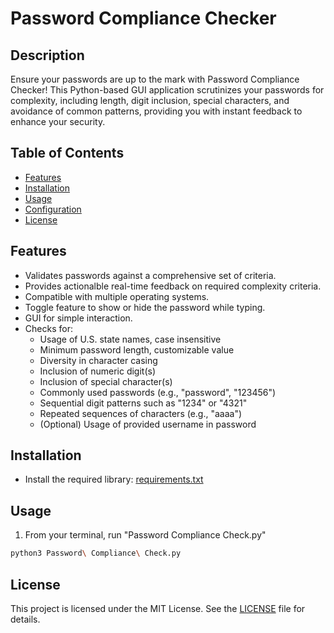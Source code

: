 # Password Compliance Checker

## Description
Ensure your passwords are up to the mark with Password Compliance Checker! This Python-based GUI application scrutinizes your passwords for complexity, including length, digit inclusion, special characters, and avoidance of common patterns, providing you with instant feedback to enhance your security.

## Table of Contents
- [Features](#features)
- [Installation](#installation)
- [Usage](#usage)
- [Configuration](#configuration)
- [License](#license)

## Features
- Validates passwords against a comprehensive set of criteria.
- Provides actionalble real-time feedback on required complexity criteria.
- Compatible with multiple operating systems.
- Toggle feature to show or hide the password while typing.
- GUI for simple interaction.
- Checks for:
    - Usage of U.S. state names, case insensitive
    - Minimum password length, customizable value
    - Diversity in character casing
    - Inclusion of numeric digit(s)
    - Inclusion of special character(s)
    - Commonly used passwords (e.g., "password", "123456")
    - Sequential digit patterns such as "1234" or "4321"
    - Repeated sequences of characters (e.g., "aaaa")
    - (Optional) Usage of provided username in password

## Installation
- Install the required library: [requirements.txt](https://github.com/carlosramireznycla/Password-Strength-Checker/blob/main/requirements.txt)

## Usage
1. From your terminal, run "Password Compliance Check.py"
```bash
python3 Password\ Compliance\ Check.py 
```

## License
This project is licensed under the MIT License. See the [LICENSE](https://github.com/carlosramireznycla/Password-Strength-Checker/blob/main/LICENSE) file for details.